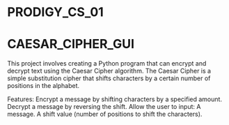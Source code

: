 # PRODIGY_CS_01
 # CAESAR_CIPHER_GUI
This project involves creating a Python program that can encrypt and decrypt text using the Caesar Cipher algorithm. The Caesar Cipher is a simple substitution cipher that shifts characters by a certain number of positions in the alphabet.

Features:
Encrypt a message by shifting characters by a specified amount.
Decrypt a message by reversing the shift.
Allow the user to input:
A message.
A shift value (number of positions to shift the characters).
